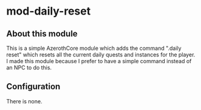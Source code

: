 # mod-daily-reset 

## About this module
  
This is a simple AzerothCore module which adds the command ".daily reset" which resets all the current daily quests and instances for the player. I made this module because I prefer to have a simple command instead of an NPC to do this.  
  
## Configuration  
  
There is none.  






